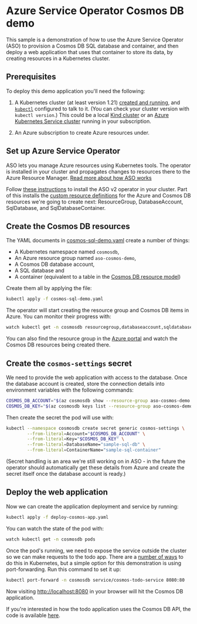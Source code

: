 # Azure Service Operator Cosmos DB demo

This sample is a demonstration of how to use the Azure Service Operator (ASO) to provision a Cosmos DB SQL database and container,
and then deploy a web application that uses that container to store its data,
by creating resources in a Kubernetes cluster.

## Prerequisites

To deploy this demo application you'll need the following:

1. A Kubernetes cluster (at least version 1.21) [created and
   running](https://kubernetes.io/docs/tutorials/kubernetes-basics/create-cluster/),
   and [`kubectl`](https://kubernetes.io/docs/tasks/tools/#kubectl) configured to talk to it. (You can check your cluster
   version with `kubectl version`.) This could be a local [Kind cluster](https://kind.sigs.k8s.io/docs/user/quick-start/)
   or an [Azure Kubernetes Service
   cluster](https://docs.microsoft.com/en-us/azure/aks/tutorial-kubernetes-deploy-cluster)
   running in your subscription.

2. An Azure subscription to create Azure resources under.

## Set up Azure Service Operator

ASO lets you manage Azure resources using Kubernetes tools.
The operator is installed in your cluster and propagates changes to resources there to the Azure Resource Manager.
[Read more about how ASO works](https://github.com/azure/azure-service-operator#what-is-it)

Follow [these
instructions](https://github.com/Azure/azure-service-operator/tree/master/v2#installation) to install the ASO v2 operator in your cluster.
Part of this installs
the [custom resource definitions](https://kubernetes.io/docs/concepts/extend-kubernetes/api-extension/custom-resources/) for the Azure and Cosmos DB resources
we're going to create next: ResourceGroup, DatabaseAccount,
SqlDatabase, and SqlDatabaseContainer.


## Create the Cosmos DB resources

The YAML documents in [cosmos-sql-demo.yaml](cosmos-sql-demo.yaml) create a number of things:

* A Kubernetes namespace named `cosmosdb`,
* An Azure resource group named `aso-cosmos-demo`,
* A Cosmos DB database account,
* A SQL database and
* A container (equivalent to a table in the [Cosmos DB resource model](https://docs.microsoft.com/en-us/azure/cosmos-db/account-databases-containers-items))

Create them all by applying the file:
```sh
kubectl apply -f cosmos-sql-demo.yaml
```

The operator will start creating the resource group and Cosmos DB items in Azure.
You can monitor their progress with:
```sh
watch kubectl get -n cosmosdb resourcegroup,databaseaccount,sqldatabase,sqldatabasecontainer
```

You can also find the resource group in the [Azure portal](https://portal.azure.com) and watch the Cosmos DB resources being created there.

## Create the `cosmos-settings` secret

We need to provide the web application with access to the database.
Once the database account is created, store the connection details into environment variables with the following commands:
```sh
COSMOS_DB_ACCOUNT="$(az cosmosdb show --resource-group aso-cosmos-demo --name sampledbaccount -otsv --query 'locations[0].documentEndpoint')"
COSMOS_DB_KEY="$(az cosmosdb keys list --resource-group aso-cosmos-demo --name sampledbaccount -otsv --query 'primaryMasterKey')"
```

Then create the secret the pod will use with:
```sh
kubectl --namespace cosmosdb create secret generic cosmos-settings \
        --from-literal=Account="$COSMOS_DB_ACCOUNT" \
        --from-literal=Key="$COSMOS_DB_KEY" \
        --from-literal=DatabaseName="sample-sql-db" \
        --from-literal=ContainerName="sample-sql-container"
```

(Secret handling is an area we're still working on in ASO - in the future the operator should automatically get these details from Azure and create the secret itself once the database account is ready.)

## Deploy the web application

Now we can create the application deployment and service by running:
```sh
kubectl apply -f deploy-cosmos-app.yaml
```

You can watch the state of the pod with:
```sh
watch kubectl get -n cosmosdb pods
```

Once the pod's running, we need to expose the service outside the cluster so we can make requests to the todo app.
There are a [number of ways](https://kubernetes.io/docs/tutorials/kubernetes-basics/expose/expose-intro/) to do this in Kubernetes, but a simple option for this demonstration is using port-forwarding.
Run this command to set it up:
```sh
kubectl port-forward -n cosmosdb service/cosmos-todo-service 8080:80
```

Now visiting [http://localhost:8080](http://localhost:8080) in your browser will hit the Cosmos DB application.

If you're interested in how the todo application uses the Cosmos DB API, the code is available [here](https://github.com/Azure-Samples/cosmos-dotnet-core-todo-app/tree/main/src).
